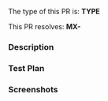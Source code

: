 The type of this PR is: **TYPE**

<!-- Bugfix/Feature/Enhancement.. -->

This PR resolves: **MX-**

### Description

<!-- Implementation description -->

### Test Plan

<!-- If necessary -->

### Screenshots

<!-- Add screenshots or simulator recordings if applicable -->

